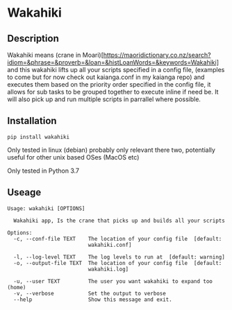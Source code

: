 # Wakahiki

## Description

Wakahiki means (crane in Moari)[https://maoridictionary.co.nz/search?idiom=&phrase=&proverb=&loan=&histLoanWords=&keywords=Wakahiki] 
and this wakahiki lifts up all your scripts specified in a 
config file, (examples to come but for now check out 
kaianga.conf in my kaianga repo) and executes them based on 
the priority order specified in the config file, it allows 
for sub tasks to be grouped together to execute inline if 
need be. It will also pick up and run multiple scripts in 
parrallel where possible.

## Installation

`pip install wakahiki`

Only tested in linux (debian) probably only relevant there two,
potentially useful for other unix based OSes (MacOS etc)

Only tested in Python 3.7

## Useage

```shell
Usage: wakahiki [OPTIONS]

  Wakahiki app, Is the crane that picks up and builds all your scripts

Options:
  -c, --conf-file TEXT    The location of your config file  [default:
                          wakahiki.conf]

  -l, --log-level TEXT    The log levels to run at  [default: warning]
  -o, --output-file TEXT  The location of your config file  [default:
                          wakahiki.log]

  -u, --user TEXT         The user you want wakahiki to expand too (home)
  -v, --verbose           Set the output to verbose
  --help                  Show this message and exit.
```
